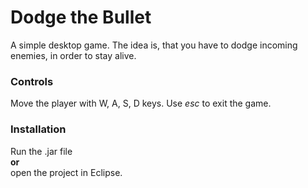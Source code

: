 # Dodge the Bullet
A simple desktop game. The idea is, that you have to dodge incoming enemies, in order to stay alive.
<h3>Controls</h3>
Move the player with W, A, S, D keys. Use <i>esc</i> to exit the game.
<h3>Installation</h3>
Run the .jar file</br>
<b>or</b></br>
open the project in Eclipse.
